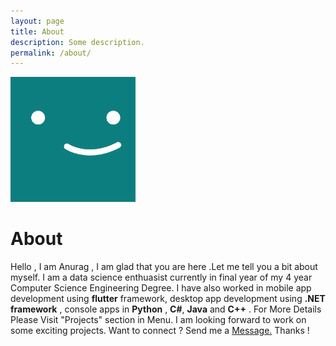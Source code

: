 ```yaml
---
layout: page
title: About
description: Some description.
permalink: /about/
---
```


<img class="img-rounded" src="/assets/img/uploads/profile.png" alt="Anurag Tripathi" width="200">

# About

Hello , I am Anurag , I am glad that you are here .Let me tell you a bit about myself. 
I am a data science enthuasist currently in final year of my 4 year Computer Science Engineering Degree. 
I have also worked in mobile app development using **flutter** framework, 
 desktop app development using **.NET framework** , console apps in **Python** , **C#**, **Java** and **C++** . 
For More Details Please Visit "Projects" section in Menu. I am looking
forward to work on some exciting projects. Want to connect ? Send me a <a href="/contact">Message.</a> Thanks !
